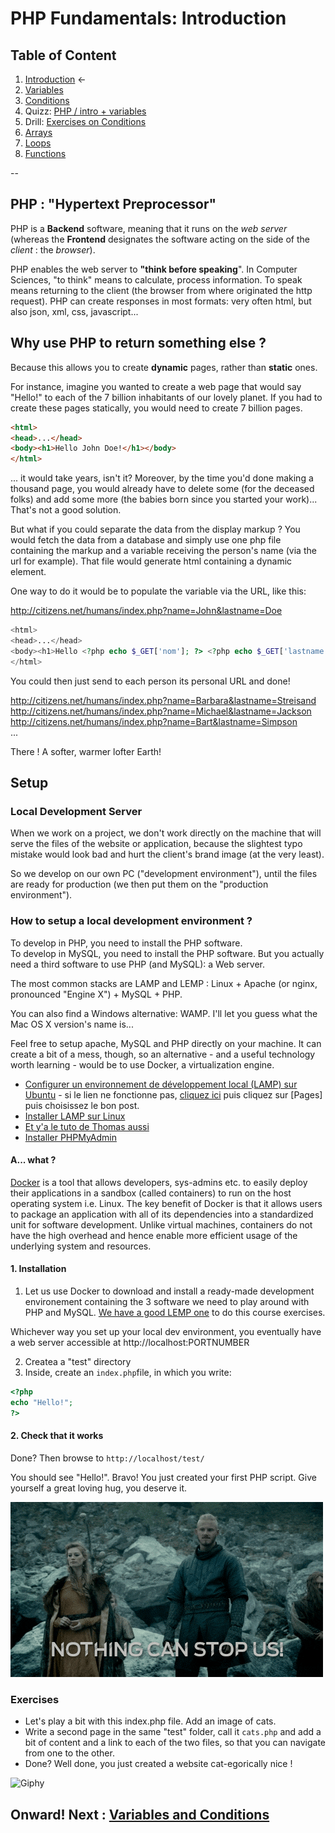 # PHP Fundamentals: Introduction

## Table of Content

1. [Introduction](php-introduction.md)   ←
2. [Variables](php-variables.md)
3. [Conditions](php-conditions.md)
4. Quizz: [PHP / intro + variables](./php-quizz-1.md)
5. Drill: [Exercises on Conditions](php-exercices-conditions.md)
6. [Arrays](php-array.md)
7. [Loops](php-boucles.md)
8. [Functions](php-fonctions.md)

--


## PHP : "Hypertext Preprocessor"

PHP is a  **Backend** software, meaning that it runs on the *web server* (whereas the **Frontend** designates the software acting on the side of the *client* : the *browser*).

PHP enables the web server to **"think before speaking**". In Computer Sciences, "to think" means to calculate, process information. To speak means returning to the client (the browser from where originated the http request).
PHP can create responses in most formats: very often html, but also json, xml, css, javascript... 

## Why use PHP to return something else ?

Because this allows you to create **dynamic** pages, rather than **static** ones.

For instance, imagine you wanted to create a web page that would say "Hello!" to each of the 7 billion inhabitants of our lovely planet.
If you had to create these pages statically, you would need to create 7 billion pages. 

```HTML
<html>
<head>...</head>
<body><h1>Hello John Doe!</h1></body>
</html>
```
... it would take years, isn't it? Moreover, by the time you'd done making a thousand page, you would already have to delete some (for the deceased folks) and add some more (the babies born since you started your work)... That's not a good solution.

But what if you could separate the data from the display markup ? 
You would fetch the data from a database and simply use one php file containing the markup and a variable receiving the person's name (via the url for example). That file would generate html containing a dynamic element.

One way to do it would be to populate the variable via the URL, like this:  

http://citizens.net/humans/index.php?name=John&lastname=Doe


```PHP
<html>
<head>...</head>
<body><h1>Hello <?php echo $_GET['nom']; ?> <?php echo $_GET['lastname']; ?>!</h1></body>
</html>
```

You could then just send to each person its personal URL and done!

http://citizens.net/humans/index.php?name=Barbara&lastname=Streisand
http://citizens.net/humans/index.php?name=Michael&lastname=Jackson 
http://citizens.net/humans/index.php?name=Bart&lastname=Simpson  
...

There ! A softer, warmer lofter Earth!


## Setup

### Local Development Server 

When we work on a project, we don't work directly on the machine that will serve the files of the website or application, because the slightest typo mistake would look bad and hurt the client's brand image (at the very least).

So we develop on our own PC ("development environment"), until the files are ready for production (we then put them on the "production environment").

### How to setup a local development environment ?

To develop in PHP, you need to install the PHP software.  
To develop in MySQL, you need to install the PHP software.
But you actually need a third software to use PHP (and MySQL): a Web server.

The most common stacks are LAMP and LEMP :  Linux + Apache (or nginx, pronounced "Engine X") + MySQL + PHP.

You can also find a Windows alternative: WAMP. I'll let you guess what the Mac OS X version's name is...

Feel free to setup apache, MySQL and PHP directly on your machine. It can create a bit of a mess, though, so an alternative - and a useful technology worth learning - would be to use Docker, a virtualization engine.

- [Configurer un environnement de développement local (LAMP) sur Ubuntu](https://github.com/becodeorg/BeCode/wiki/Installer-LAMP-sur-Ubuntu) - si le lien ne fonctionne pas, [cliquez ici](https://github.com/becodeorg/BeCode/wiki) puis cliquez sur [Pages] puis choisissez le bon post.
- [Installer LAMP sur Linux](https://doc.ubuntu-fr.org/lamp)
- [Et y'a le tuto de Thomas aussi](https://github.com/Rivanos/projet-client-connectbx/tree/master/Le%20site#installer-linux-apache-mysql-php-lamp)
- [Installer PHPMyAdmin](https://doc.ubuntu-fr.org/phpmyadmin)

#### A... what ?

 [Docker](https://docker-curriculum.com/) is a tool that allows developers, sys-admins etc. to easily deploy their applications in a sandbox (called containers) to run on the host operating system i.e. Linux. The key benefit of Docker is that it allows users to package an application with all of its dependencies into a standardized unit for software development. Unlike virtual machines, containers do not have the high overhead and hence enable more efficient usage of the underlying system and resources.

#### 1. Installation

1. Let us use Docker to download and install a ready-made development environement containing the 3 software we need to play around with PHP and MySQL. [We have a good LEMP one](../Tools/README.md) to do this course exercises.

Whichever way you set up your local dev environment, you eventually have a web server accessible at http://localhost:PORTNUMBER  

2. Createa a "test" directory
3. Inside, create an `index.php`file, in which you write:  

```php
<?php
echo "Hello!";
?>
```

#### 2. Check that it works

Done? Then browse to `http://localhost/test/` 

You should see "Hello!". Bravo! You just created your first PHP script.
Give yourself a great loving hug, you deserve it.

![Giphy](./assets/vikings.gif)

### Exercises

- Let's play a bit with this index.php file. Add an image of cats.
- Write a second page in the same "test" folder, call it `cats.php` and add a bit of content and a link to each of the two files, so that you can navigate from one to the other.  
- Done? Well done, you just created a website cat-egorically nice !

![Giphy](./assets/cat2.gif)

## Onward! Next : [Variables and Conditions](./php-variables.md)
